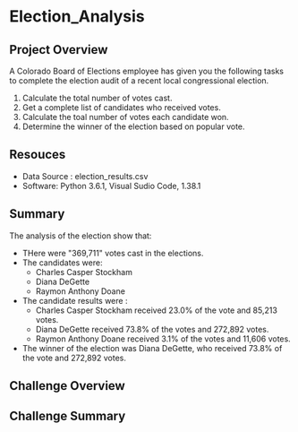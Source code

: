 # Election_Analysis

## Project Overview
A Colorado Board of Elections employee has given you the following tasks to complete the election audit of a recent local congressional election. 

1. Calculate the total number of votes cast. 
2. Get a complete list of candidates who received votes. 
3. Calculate the toal number of votes each candidate won. 
4. Determine the winner of the election based on popular vote. 

## Resouces 
- Data Source : election_results.csv
- Software: Python 3.6.1, Visual Sudio Code, 1.38.1

## Summary
The analysis of the election show that:
- THere were "369,711" votes cast in the elections.
- The candidates were: 
  - Charles Casper Stockham
  - Diana DeGette
  - Raymon Anthony Doane
- The candidate results were :
  - Charles Casper Stockham received 23.0% of the vote and 85,213 votes. 
  - Diana DeGette received 73.8% of the votes and 272,892 votes. 
  - Raymon Anthony Doane received 3.1% of the votes and 11,606 votes.
- The winner of the election was Diana DeGette, who received 73.8% of the vote and 272,892 votes. 

## Challenge Overview

## Challenge Summary

 
